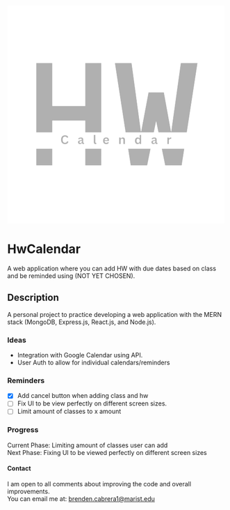 ![HwCalendar Logo](https://github.com/B-cabrera/hwcalendar-mern/blob/main/src/assets/HwCalendarLogo.png?raw=true)

# HwCalendar
A web application where you can add HW with due dates based on class and be reminded using (NOT YET CHOSEN).

## Description
A personal project to practice developing a web application with the MERN stack (MongoDB, Express.js, React.js, and Node.js).

### Ideas
- Integration with Google Calendar using API.
- User Auth to allow for individual calendars/reminders

### Reminders
- [x] Add cancel button when adding class and hw
- [ ] Fix UI to be view perfectly on different screen sizes.
- [ ] Limit amount of classes to x amount

### Progress
Current Phase:  Limiting amount of classes user can add  
Next Phase: Fixing UI to be viewed perfectly on different screen sizes

#### Contact
I am open to all comments about improving the code and overall improvements.  
You can email me at: brenden.cabrera1@marist.edu